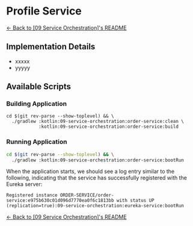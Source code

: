 # Profile Service

[← Back to \[09 Service Orchestration\]'s README](../README.md)

## Implementation Details

- xxxxx
- yyyyy

## Available Scripts

### Building Application

```shell
cd $(git rev-parse --show-toplevel) && \
  ./gradlew :kotlin:09-service-orchestration:order-service:clean \
            :kotlin:09-service-orchestration:order-service:build
```

### Running Application

```bash
cd $(git rev-parse --show-toplevel) && \
  ./gradlew :kotlin:09-service-orchestration:order-service:bootRun
```

When the application starts, we should see a log entry similar to the following, indicating that the service has successfully registered with the Eureka server:

```console
Registered instance ORDER-SERVICE/order-service:e975b630c01d096d7770ea0f6c1813bb with status UP (replication=true):09-service-orchestration:eureka-service:bootRun
```

[← Back to \[09 Service Orchestration\]'s README](../README.md)
